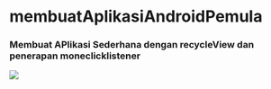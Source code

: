 # membuatAplikasiAndroidPemula
<h3>Membuat APlikasi Sederhana dengan recycleView dan penerapan moneclicklistener</h3>
<img src="https://drive.google.com/file/d/18m5TnjPNeUtVF9Z1Nydu-4T18gHWwP9r/view" />
